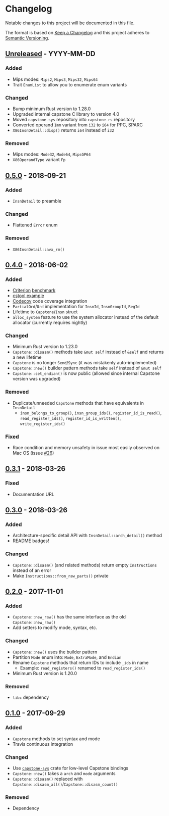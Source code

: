 # Changelog

Notable changes to this project will be documented in this file.

The format is based on [Keep a Changelog](https://keepachangelog.com/en/1.0.0/)
and this project adheres to [Semantic Versioning](https://semver.org/spec/v2.0.0.html).

## [Unreleased] - YYYY-MM-DD

### Added
- Mips modes: `Mips2`, `Mips3`, `Mips32`, `Mips64`
- Trait `EnumList` to allow you to enumerate enum variants

### Changed
- Bump minimum Rust version to 1.28.0
- Upgraded internal capstone C library to version 4.0
- Moved `capstone-sys` repository into `capstone-rs` repository
- Converted operand `Imm` variant from `i32` to `i64` for PPC, SPARC
- `X86InsnDetail::disp()` returns `i64` instead of `i32`

### Removed
- Mips modes: `Mode32`, `Mode64`, `MipsGP64`
- `X86OperandType` variant `Fp`


## [0.5.0] - 2018-09-21
### Added
- `InsnDetail` to preamble

### Changed
- Flattened `Error` enum

### Removed
- `X86InsnDetail::avx_rm()`


## [0.4.0] - 2018-06-02
### Added
- [Criterion](https://github.com/japaric/criterion.rs) [benchmark](benches)
- [cstool example](examples/cstool.rs)
- [Codecov](https://codecov.io/gh/capstone-rust/capstone-rs) code coverage integration
- `PartialOrd`/`Ord` implementation for `InsnId`, `InsnGroupId`, `RegId`
- Lifetime to `Capstone`/`Insn` struct
- `alloc_system` feature to use the system allocator instead of the default allocator (currently requires nightly)

### Changed
- Minimum Rust version to 1.23.0
- `Capstone::disasm()` methods take `&mut self` instead of `&self` and returns a new lifetime
- `Capstone` is no longer `Send`/`Sync` (it was mistakenly auto-implemented)
- `Capstone::new()` builder pattern methods take `self` instead of `&mut self`
- `Capstone::set_endian()` is now public (allowed since internal Capstone version was upgraded)

### Removed
- Duplicate/unneeded `Capstone` methods that have equivalents in `InsnDetail`
    - `insn_belongs_to_group()`, `insn_group_ids()`, `register_id_is_read()`, `read_register_ids()`,
      `register_id_is_written()`, `write_register_ids()`

### Fixed
- Race condition and memory unsafety in issue most easily observed on Mac OS (issue [#26](https://github.com/capstone-rust/capstone-rs/issues/26))

## [0.3.1] - 2018-03-26
### Fixed
- Documentation URL

## [0.3.0] - 2018-03-26
### Added
- Architecture-specific detail API with `InsnDetail::arch_detail()` method
- README badges!

### Changed
- `Capstone::disasm()` (and related methods) return empty `Instructions` instead of an error
- Make `Instructions::from_raw_parts()` private

## [0.2.0] - 2017-11-01
### Added
- `Capstone::new_raw()` has the same interface as the old `Capstone::new_raw()`
- Add setters to modify mode, syntax, etc.

### Changed
- `Capstone::new()` uses the builder pattern
- Partition `Mode` enum into: `Mode`, `ExtraMode`, and `Endian`
- Rename `Capstone` methods that return IDs to include `_ids` in name
    - Example: `read_registers()` renamed to `read_register_ids()`
- Minimum Rust version is 1.20.0

### Removed
- `libc` dependency

## [0.1.0] - 2017-09-29
### Added
- `Capstone` methods to set syntax and mode
- Travis continuous integration

### Changed
- Use [`capstone-sys`](https://github.com/capstone-rust/capstone-sys) crate for low-level Capstone bindings
- `Capstone::new()` takes a `arch` and `mode` arguments
- `Capstone::disasm()` replaced with `Capstone::disasm_all()`/`Capstone::disasm_count()`

### Removed
- Dependency

[Unreleased]: https://github.com/capstone-rust/capstone-rs/compare/v0.5.0...master
[0.5.0]: https://github.com/capstone-rust/capstone-rs/compare/v0.4.0...v0.5.0
[0.4.0]: https://github.com/capstone-rust/capstone-rs/compare/v0.3.1...v0.4.0
[0.3.1]: https://github.com/capstone-rust/capstone-rs/compare/v0.3.0...v0.3.1
[0.3.0]: https://github.com/capstone-rust/capstone-rs/compare/v0.2.0...v0.3.0
[0.2.0]: https://github.com/capstone-rust/capstone-rs/compare/v0.1.0...v0.2.0
[0.1.0]: https://github.com/capstone-rust/capstone-rs/releases/tag/v0.1.0
